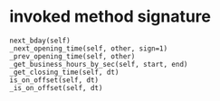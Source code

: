 # invoked method signature

```text
next_bday(self)
_next_opening_time(self, other, sign=1)
_prev_opening_time(self, other)
_get_business_hours_by_sec(self, start, end)
_get_closing_time(self, dt)
is_on_offset(self, dt)
_is_on_offset(self, dt)
```